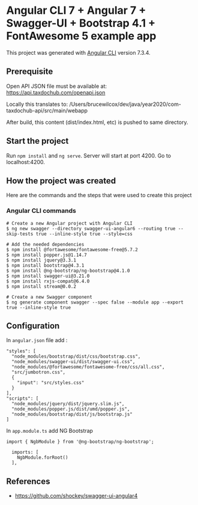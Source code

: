 # Angular CLI 7 + Angular 7 + Swagger-UI + Bootstrap 4.1 + FontAwesome 5 example app

This project was generated with [Angular CLI](https://github.com/angular/angular-cli) version 7.3.4.

## Prerequisite

Open API JSON file must be available at: https://api.taxdochub.com/openapi.json

Locally this translates to: /Users/brucewilcox/dev/java/year2020/com-taxdochub-api/src/main/webapp

After build, this content (dist/index.html, etc) is pushed to same directory.

## Start the project

Run `npm install` and `ng serve`. Server will start at port 4200. Go to localhost:4200.

## How the project was created

Here are the commands and the steps that were used to create this project 

### Angular CLI commands

```
# Create a new Angular project with Angular CLI
$ ng new swagger --directory swagger-ui-angular6 --routing true --skip-tests true --inline-style true --style=css

# Add the needed dependencies
$ npm install @fortawesome/fontawesome-free@5.7.2
$ npm install popper.js@1.14.7
$ npm install jquery@3.3.1
$ npm install bootstrap@4.3.1
$ npm install @ng-bootstrap/ng-bootstrap@4.1.0
$ npm install swagger-ui@3.21.0
$ npm install rxjs-compat@6.4.0
$ npm install stream@0.0.2

# Create a new Swagger component
$ ng generate component swagger --spec false --module app --export true --inline-style true
```

## Configuration

In `angular.json` file add :

```
"styles": [
  "node_modules/bootstrap/dist/css/bootstrap.css",
  "node_modules/swagger-ui/dist/swagger-ui.css",
  "node_modules/@fortawesome/fontawesome-free/css/all.css",
  "src/jumbotron.css",
  {
    "input": "src/styles.css"
  }
],
"scripts": [
  "node_modules/jquery/dist/jquery.slim.js",
  "node_modules/popper.js/dist/umd/popper.js",
  "node_modules/bootstrap/dist/js/bootstrap.js"
]
```

In `app.module.ts` add NG Bootstrap

```
import { NgbModule } from '@ng-bootstrap/ng-bootstrap';

  imports: [
    NgbModule.forRoot()
  ],
```

## References

* https://github.com/shockey/swagger-ui-angular4
